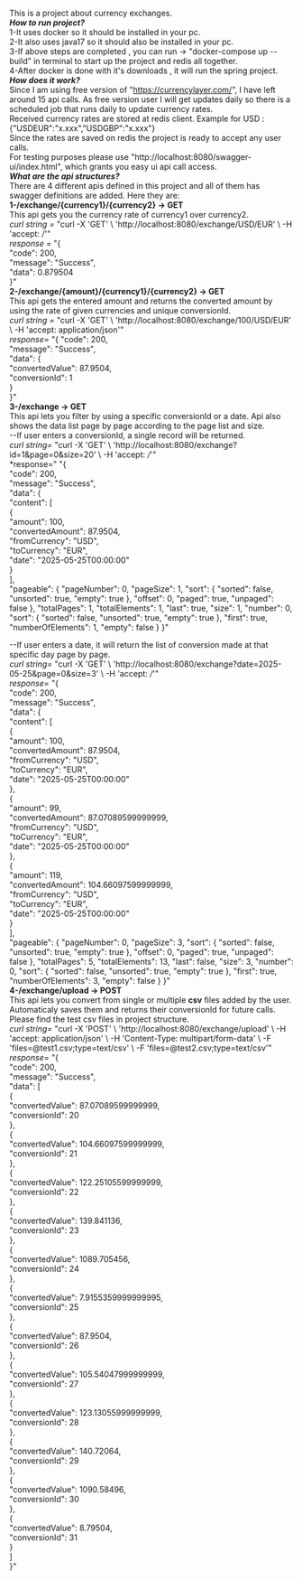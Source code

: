 This is a project about currency exchanges.  
***How to run project?***  
1-It uses docker so it should be installed in your pc.  
2-It also uses java17 so it should also be installed in your pc.  
3-If above steps are completed , you can run -> "docker-compose up --build" in terminal to start up the project and redis all together.  
4-After docker is done with it's downloads , it will run the spring project.  
***How does it work?***  
Since I am using free version of "https://currencylayer.com/", I have left around 15 api calls. As free version user I will get updates daily so there is a scheduled job that runs daily to update currency rates.  
Received currency rates are stored at redis client. Example for USD : {"USDEUR":"x.xxx","USDGBP":"x.xxx"}  
Since the rates are saved on redis the project is ready to accept any user calls.  
For testing purposes please use "http://localhost:8080/swagger-ui/index.html", which grants you easy ui api call access.  
***What are the api structures?***  
There are 4 different apis defined in this project and all of them has swagger definitions are added. Here they are:  
**1-/exchange/{currency1}/{currency2} -> GET**  
This api gets you the currency rate of currency1 over currency2.  
*curl string =* "curl -X 'GET' \  'http://localhost:8080/exchange/USD/EUR' \  -H 'accept: */*'"  
*response =* "{  
  "code": 200,  
  "message": "Success",  
  "data": 0.879504  
}"  
**2-/exchange/{amount}/{currency1}/{currency2} -> GET**  
This api gets the entered amount and returns the converted amount by using the rate of given currencies and unique conversionId.  
*curl string =* "curl -X 'GET' \  'http://localhost:8080/exchange/100/USD/EUR' \  -H 'accept: application/json'"  
*response=* "{
  "code": 200,  
  "message": "Success",  
  "data": {  
    "convertedValue": 87.9504,  
    "conversionId": 1  
  }  
}"  
**3-/exchange -> GET**  
This api lets you filter by using a specific conversionId or a date. Api also shows the data list page by page according to the page list and size.  
--If user enters a conversionId, a single record will be returned.  
*curl string=* "curl -X 'GET' \  'http://localhost:8080/exchange?id=1&page=0&size=20' \  -H 'accept: */*'"  
*response=" "{  
  "code": 200,  
  "message": "Success",  
  "data": {  
    "content": [  
      {  
        "amount": 100,  
        "convertedAmount": 87.9504,  
        "fromCurrency": "USD",  
        "toCurrency": "EUR",  
        "date": "2025-05-25T00:00:00"  
      }  
    ],  
    "pageable": {
      "pageNumber": 0,
      "pageSize": 1,
      "sort": {
        "sorted": false,
        "unsorted": true,
        "empty": true
      },
      "offset": 0,
      "paged": true,
      "unpaged": false
    },
    "totalPages": 1,
    "totalElements": 1,
    "last": true,
    "size": 1,
    "number": 0,
    "sort": {
      "sorted": false,
      "unsorted": true,
      "empty": true
    },
    "first": true,
    "numberOfElements": 1,
    "empty": false
  }
}"  

--If user enters a date, it will return the list of conversion made at that specific day page by page.  
*curl string=* "curl -X 'GET' \  'http://localhost:8080/exchange?date=2025-05-25&page=0&size=3' \  -H 'accept: */*'"  
*response=* "{  
  "code": 200,  
  "message": "Success",  
  "data": {  
    "content": [  
      {  
        "amount": 100,  
        "convertedAmount": 87.9504,  
        "fromCurrency": "USD",  
        "toCurrency": "EUR",  
        "date": "2025-05-25T00:00:00"  
      },  
      {  
        "amount": 99,  
        "convertedAmount": 87.07089599999999,  
        "fromCurrency": "USD",  
        "toCurrency": "EUR",  
        "date": "2025-05-25T00:00:00"  
      },  
      {  
        "amount": 119,  
        "convertedAmount": 104.66097599999999,  
        "fromCurrency": "USD",  
        "toCurrency": "EUR",  
        "date": "2025-05-25T00:00:00"  
      }  
    ],  
    "pageable": {
      "pageNumber": 0,
      "pageSize": 3,
      "sort": {
        "sorted": false,
        "unsorted": true,
        "empty": true
      },
      "offset": 0,
      "paged": true,
      "unpaged": false
    },
    "totalPages": 5,
    "totalElements": 13,
    "last": false,
    "size": 3,
    "number": 0,
    "sort": {
      "sorted": false,
      "unsorted": true,
      "empty": true
    },
    "first": true,
    "numberOfElements": 3,
    "empty": false
  }
}"  
**4-/exchange/upload -> POST**  
This api lets you convert from single or multiple **csv** files added by the user. Automaticaly saves them and returns their conversionId for future calls. Please find the test csv files in project structure.  
*curl string=* "curl -X 'POST' \  'http://localhost:8080/exchange/upload' \  -H 'accept: application/json' \  -H 'Content-Type: multipart/form-data' \  -F 'files=@test1.csv;type=text/csv' \  -F 'files=@test2.csv;type=text/csv'"  
*response=* "{  
  "code": 200,  
  "message": "Success",  
  "data": [  
    {  
      "convertedValue": 87.07089599999999,  
      "conversionId": 20  
    },  
    {  
      "convertedValue": 104.66097599999999,  
      "conversionId": 21  
    },  
    {  
      "convertedValue": 122.25105599999999,  
      "conversionId": 22  
    },  
    {  
      "convertedValue": 139.841136,  
      "conversionId": 23  
    },  
    {  
      "convertedValue": 1089.705456,  
      "conversionId": 24  
    },  
    {  
      "convertedValue": 7.9155359999999995,  
      "conversionId": 25  
    },  
    {  
      "convertedValue": 87.9504,  
      "conversionId": 26  
    },  
    {  
      "convertedValue": 105.54047999999999,  
      "conversionId": 27  
    },  
    {  
      "convertedValue": 123.13055999999999,  
      "conversionId": 28  
    },  
    {  
      "convertedValue": 140.72064,  
      "conversionId": 29  
    },  
    {  
      "convertedValue": 1090.58496,  
      "conversionId": 30  
    },  
    {  
      "convertedValue": 8.79504,  
      "conversionId": 31  
    }  
  ]  
}" 
